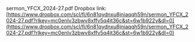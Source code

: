 sermon_YFCX_2024-27.pdf Dropbox link: [https://www.dropbox.com/scl/fi/6n81qydnxu8jniaqqh59n/sermon_YFCX_2024-27.pdf?rlkey=mc0enlv3zbwv8xffv5q4jt36c&st=6w1b922y&dl=0](https://www.dropbox.com/scl/fi/6n81qydnxu8jniaqqh59n/sermon_YFCX_2024-27.pdf?rlkey=mc0enlv3zbwv8xffv5q4jt36c&st=6w1b922y&dl=0)

